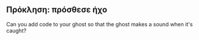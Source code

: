 ## Πρόκληση: πρόσθεσε ήχο

Can you add code to your ghost so that the ghost makes a sound when it's caught?